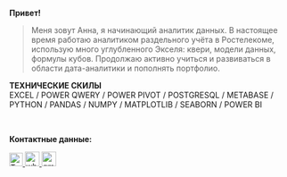 **Привет!**

> Меня зовут Анна, я начинающий аналитик данных. В настоящее время работаю аналитиком раздельного учёта в Ростелекоме, использую много углубленного Экселя: квери, модели данных, формулы кубов. Продолжаю активно учиться и развиваться в области дата-аналитики и пополнять портфолио.

**ТЕХНИЧЕСКИЕ СКИЛЫ**<br>
EXCEL / POWER QWERY / POWER PIVOT / POSTGRESQL / METABASE / PYTHON / PANDAS / NUMPY / MATPLOTLIB / SEABORN / POWER BI

<br>

**Контактные данные:** <br>

<div id="badges">
  <a href="https://t.me/pakshenkova">
    <img src="https://cdn-icons-png.flaticon.com/128/4423/4423663.png" data-src="https://cdn-icons-png.flaticon.com/128/4423/4423663.png" alt="Телеграмма " title="Телеграмма " width="24" height="24" class="lzy lazyload--done" srcset="https://cdn-icons-png.flaticon.com/128/4423/4423663.png 4x">
  </a>
  <a href="https://wa.me/79159479447">
    <img src="https://cdn-icons-png.flaticon.com/128/3670/3670051.png" data-src="https://cdn-icons-png.flaticon.com/128/3670/3670051.png" alt="whatsapp " title="whatsapp " width="26" height="26" class="lzy lazyload--done" srcset="https://cdn-icons-png.flaticon.com/128/3670/3670051.png 4x">
  </a>
  <a href="mailto:pakshenkova@gmail.com">
    <img src="https://cdn-icons-png.flaticon.com/128/732/732200.png" data-src="https://cdn-icons-png.flaticon.com/128/732/732200.png" alt="gmail " title="gmail " width="26" height="26" class="lzy lazyload--done" srcset="https://cdn-icons-png.flaticon.com/128/732/732200.png 4x">
    </a>
</div>
